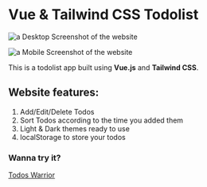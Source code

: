 # Vue & Tailwind CSS Todolist

![a Desktop Screenshot of the website](https://github.com/omardev500/vue-todo-list/tree/main/screenshots/screen(1).png)

![a Mobile Screenshot of the website](https://github.com/omardev500/vue-todo-list/tree/main/screenshots/screen(4).png)

This is a todolist app built using **Vue.js** and **Tailwind CSS**.

## Website features:

1. Add/Edit/Delete Todos
2. Sort Todos according to the time you added them
3. Light & Dark themes ready to use
4. localStorage to store your todos

### Wanna try it?

[Todos Warrior](https://omardev500.github.io/vue-todo-list/)
